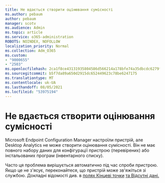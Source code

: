 ```yaml
---
title: Не вдається створити оцінювання сумісності
ms.author: pebaum
author: pebaum
manager: scotv
ms.audience: Admin
ms.topic: article
ms.service: o365-administration
ROBOTS: NOINDEX, NOFOLLOW
localization_priority: Normal
ms.collection: Adm_O365
ms.custom:
- "9000655"
- "2503"
ms.openlocfilehash: 2ca1f8ce43131935804586d566214a178bfe74a35dbcdc6279f92375192bd392
ms.sourcegitcommit: b5f7da89a650d2915dc652449623c78be6247175
ms.translationtype: MT
ms.contentlocale: uk-UA
ms.lasthandoff: 08/05/2021
ms.locfileid: "53975194"
---
```

# <a name="cant-create-a-compatibility-assessment"></a>Не вдається створити оцінювання сумісності

Microsoft Endpoint Configuration Manager настроїли пристрій, але Desktop Analytics не може створити оцінювання сумісності. Він не має повного набору даних для конфігурації пристрою (перевірених) або інстальованих програм (інвентарного списку).

Часто ця проблема вирішується автоматично під час спроби пристрою. Якщо це не з'ясує, переконайтеся, що пристрій може зв'яжіться зі службою. Докладні відомості див. в [полях Кінцеві точки](https://docs.microsoft.com/configmgr/desktop-analytics/enable-data-sharing#endpoints) [та Відсутні дані.](https://docs.microsoft.com/configmgr/desktop-analytics/monitor-connection-health#missing-data)
